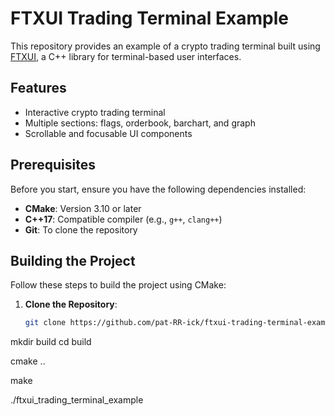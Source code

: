 # FTXUI Trading Terminal Example

This repository provides an example of a crypto trading terminal built using [FTXUI](https://github.com/ArthurSonzogni/FTXUI), a C++ library for terminal-based user interfaces.

## Features

- Interactive crypto trading terminal
- Multiple sections: flags, orderbook, barchart, and graph
- Scrollable and focusable UI components

## Prerequisites

Before you start, ensure you have the following dependencies installed:

- **CMake**: Version 3.10 or later
- **C++17**: Compatible compiler (e.g., `g++`, `clang++`)
- **Git**: To clone the repository

## Building the Project

Follow these steps to build the project using CMake:

1. **Clone the Repository**:

   ```sh
   git clone https://github.com/pat-RR-ick/ftxui-trading-terminal-example

mkdir build
cd build

cmake ..

make

./ftxui_trading_terminal_example
